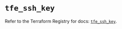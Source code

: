 # `tfe_ssh_key`

Refer to the Terraform Registry for docs: [`tfe_ssh_key`](https://registry.terraform.io/providers/hashicorp/tfe/0.65.1/docs/resources/ssh_key).
